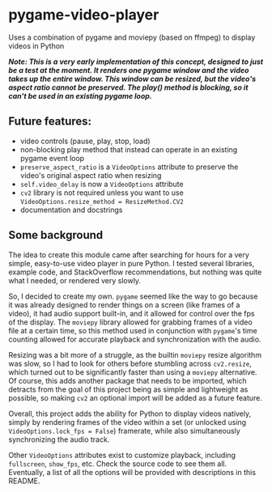 # pygame-video-player
Uses a combination of pygame and moviepy (based on ffmpeg) to display videos in Python

***Note: This is a very early implementation of this concept, designed to just be a test at the moment. It renders one pygame window and the video takes up the entire window. This window can be resized, but the video's aspect ratio cannot be preserved. The play() method is blocking, so it can't be used in an existing pygame loop.***

## Future features:
 - video controls (pause, play, stop, load)
 - non-blocking play method that instead can operate in an existing pygame event loop
 - `preserve_aspect_ratio` is a `VideoOptions` attribute to preserve the video's original aspect ratio when resizing
 - `self.video_delay` is now a `VideoOptions` attribute
 - `cv2` library is not required unless you want to use `VideoOptions.resize_method = ResizeMethod.CV2`
 - documentation and docstrings

## Some background
The idea to create this module came after searching for hours for a very simple, easy-to-use video player in pure Python. I tested several libraries, example code, and StackOverflow recommendations, but nothing was quite what I needed, or rendered very slowly.

So, I decided to create my own. `pygame` seemed like the way to go because it was already designed to render things on a screen (like frames of a video), it had audio support built-in, and it allowed for control over the fps of the display. The `moviepy` library allowed for grabbing frames of a video file at a certain time, so this method used in conjunction with `pygame`'s time counting allowed for accurate playback and synchronization with the audio.

Resizing was a bit more of a struggle, as the builtin `moviepy` resize algorithm was slow, so I had to look for others before stumbling across `cv2.resize`, which turned out to be significantly faster than using a `moviepy` alternative. Of course, this adds another package that needs to be imported, which detracts from the goal of this project being as simple and lightweight as possible, so making `cv2` an optional import will be added as a future feature.

Overall, this project adds the ability for Python to display videos natively, simply by rendering frames of the video within a set (or unlocked using `VideoOptions.lock_fps = False`) framerate, while also simultaneously synchronizing the audio track.

Other `VideoOptions` attributes exist to customize playback, including `fullscreen`, `show_fps`, etc. Check the source code to see them all. Eventually, a list of all the options will be provided with descriptions in this README.
